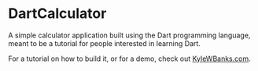 DartCalculator
==============

A simple calculator application built using the Dart programming language, meant to be a tutorial for people interested in learning Dart. 


For a tutorial on how to build it, or for a demo, check out [KyleWBanks.com](http://kylewbanks.com/blog/Get-Started-Programming-with-Dart-Part-2-Calculator).

